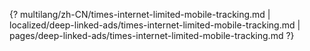 {? multilang/zh-CN/times-internet-limited-mobile-tracking.md | localized/deep-linked-ads/times-internet-limited-mobile-tracking.md | pages/deep-linked-ads/times-internet-limited-mobile-tracking.md ?}
